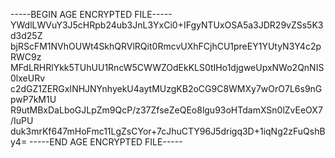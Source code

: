 -----BEGIN AGE ENCRYPTED FILE-----
YWdlLWVuY3J5cHRpb24ub3JnL3YxCi0+IFgyNTUxOSA5a3JDR29vZSs5K3d3d25Z
bjRScFM1NVhOUWt4SkhQRVlRQit0RmcvUXhFCjhCU1preEY1YUtyN3Y4c2pRWC9z
MFdLRHRlYkk5TUhUU1RncW5CWWZOdEkKLS0tIHo1djgweUpxNWo2QnNIS0lxeURv
c2dGZ1ZERGxINHJNYnhyekU4aytMUzgKB2oCG9C8WMXy7wOrO7L6s9nGpwP7kM1U
R9utMBxDaLboGJLpZm9QcP/z37ZfseZeQEo8lgu93oHTdamXSn0lZvEeOX7/IuPU
duk3mrKf647mHoFmc11LgZsCYor+7cJhuCTY96J5drigq3D+1iqNg2zFuQshBy4=
-----END AGE ENCRYPTED FILE-----
